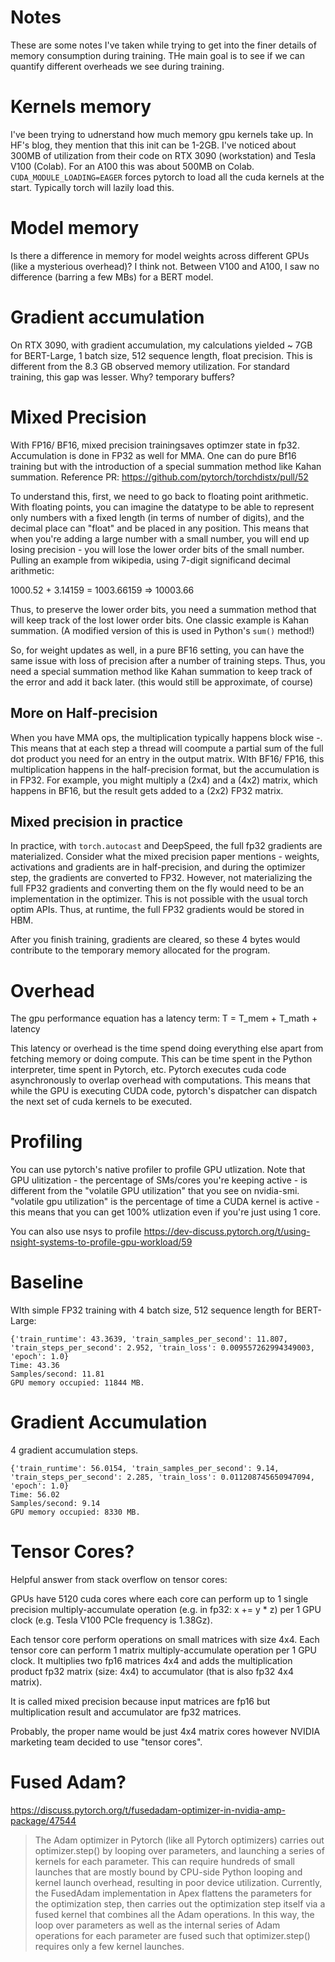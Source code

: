 # Notes
These are some notes I've taken while trying to get into the finer details of memory consumption during training. THe main goal is to see if we can quantify different overheads we see during training. 

# Kernels memory 
I've been trying to udnerstand how much memory gpu kernels take up. In  HF's blog, they mention that this init can be 1-2GB. I've noticed about 300MB of utilization from their code on RTX 3090 (workstation) and Tesla V100 (Colab). For an A100 this was about 500MB on Colab. 
`CUDA_MODULE_LOADING=EAGER` forces pytorch to load all the cuda kernels at the start. Typically torch will lazily load this. 

# Model memory
Is there a difference in memory for model weights across different GPUs (like a mysterious overhead)? I think not. Between V100 and A100, I saw no difference (barring a few MBs) for a BERT model. 


# Gradient accumulation
On RTX 3090, with gradient accumulation, my calculations yielded ~ 7GB for BERT-Large, 1 batch size, 512 sequence length, float precision. This is different from the 8.3 GB observed memory utilization. For standard training, this gap was lesser. Why? temporary buffers?


# Mixed Precision
With FP16/ BF16, mixed precision trainingsaves optimzer state in fp32. Accumulation is done in FP32 as well for MMA. One can do pure Bf16 training but with the introduction of a special summation method like Kahan summation. Reference PR: https://github.com/pytorch/torchdistx/pull/52 

To understand this, first, we need to go back to floating point arithmetic. With floating points, you can imagine the datatype to be able to represent only numbers with a fixed length (in terms of number of digits), and the decimal place can "float" and be placed in any position. This means that when you're adding a large number with a small number, you will end up losing precision - you will lose the lower order bits of the small number. Pulling an example from wikipedia, using 7-digit significand decimal arithmetic:

1000.52 + 3.14159 = 1003.66159 => 10003.66 

Thus, to preserve the lower order bits, you need a summation method that will keep track of the lost lower order bits. One classic example is Kahan summation. (A modified version of this is used in Python's `sum()` method!)

So, for weight updates as well, in a pure BF16 setting, you can have the same issue with loss of precision after a number of training steps. Thus, you need a special summation method like Kahan summation to keep track of the error and add it back later. (this would still be approximate, of course) 

## More on Half-precision

When you have MMA ops, the multiplication typically happens block wise -. This means that at each step a thread will coompute a partial sum of the full dot product you need for an entry in the output matrix. WIth BF16/ FP16, this multiplication happens in the half-precision format, but the accumulation is in FP32. For example, you might multiply a (2x4) and a (4x2) matrix, which happens in BF16, but the result gets added to a (2x2) FP32 matrix.

## Mixed precision in practice
In practice, with `torch.autocast` and DeepSpeed, the full fp32 gradients are materialized. Consider what the mixed precision paper mentions -  weights, activations and gradients are in half-precision, and during the optimizer step, the gradients are converted to FP32. However, not materializing the full FP32 gradients and converting them on the fly would need to be an implementation in the optimizer. This is not possible with the usual torch optim APIs. Thus, at runtime, the full FP32 gradients would be stored in HBM. 

After you finish training, gradients are cleared, so these 4 bytes would contribute to the temporary memory allocated for the program.

# Overhead
The gpu performance equation has a latency term: 
T = T_mem + T_math + latency

This latency or overhead is the time spend doing everything else apart from fetching memory or doing compute. This can be time spent in the Python interpreter, time spent in Pytorch, etc. Pytorch executes cuda code asynchronously to overlap overhead with computations. This means that while the GPU is executing CUDA code, pytorch's dispatcher can dispatch the next set of cuda kernels to be executed. 

# Profiling

You can use pytorch's native profiler to profile GPU utlization. Note that GPU ulitization - the percentage of SMs/cores you're keeping active - is different from the "volatile GPU utilization" that you see on nvidia-smi. "volatile gpu utilization" is the percentage of time a CUDA kernel is active - this means that you can get 100% utlization even if you're just using 1 core. 

You can also use nsys to profile https://dev-discuss.pytorch.org/t/using-nsight-systems-to-profile-gpu-workload/59 

# Baseline

WIth simple FP32 training with 4 batch size, 512 sequence length for BERT-Large:
```
{'train_runtime': 43.3639, 'train_samples_per_second': 11.807, 'train_steps_per_second': 2.952, 'train_loss': 0.009557262994349003, 'epoch': 1.0}       
Time: 43.36                                                                                                              
Samples/second: 11.81                                                                       
GPU memory occupied: 11844 MB.
```

# Gradient Accumulation
4 gradient accumulation steps. 

```
{'train_runtime': 56.0154, 'train_samples_per_second': 9.14, 'train_steps_per_second': 2.285, 'train_loss': 0.011208745650947094, 'epoch': 1.0}
Time: 56.02
Samples/second: 9.14
GPU memory occupied: 8330 MB.
```


# Tensor Cores?

Helpful answer from stack overflow on tensor cores:

GPUs have 5120 cuda cores where each core can perform up to 1 single precision multiply-accumulate operation (e.g. in fp32: x += y * z) per 1 GPU clock (e.g. Tesla V100 PCIe frequency is 1.38Gz).

Each tensor core perform operations on small matrices with size 4x4. Each tensor core can perform 1 matrix multiply-accumulate operation per 1 GPU clock. It multiplies two fp16 matrices 4x4 and adds the multiplication product fp32 matrix (size: 4x4) to accumulator (that is also fp32 4x4 matrix).

It is called mixed precision because input matrices are fp16 but multiplication result and accumulator are fp32 matrices.

Probably, the proper name would be just 4x4 matrix cores however NVIDIA marketing team decided to use "tensor cores".

# Fused Adam?
https://discuss.pytorch.org/t/fusedadam-optimizer-in-nvidia-amp-package/47544

> The Adam optimizer in Pytorch (like all Pytorch optimizers) carries out optimizer.step() by looping over parameters, and launching a series of kernels for each parameter. This can require hundreds of small launches that are mostly bound by CPU-side Python looping and kernel launch overhead, resulting in poor device utilization. Currently, the FusedAdam implementation in Apex flattens the parameters for the optimization step, then carries out the optimization step itself via a fused kernel that combines all the Adam operations. In this way, the loop over parameters as well as the internal series of Adam operations for each parameter are fused such that optimizer.step() requires only a few kernel launches.